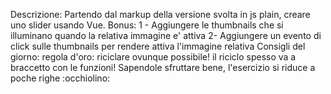 Descrizione:
Partendo dal markup della versione svolta in js plain, creare uno slider usando Vue.
Bonus:
1 - Aggiungere le thumbnails che si illuminano quando la relativa immagine e' attiva
2-  Aggiungere un evento di click sulle thumbnails per rendere attiva l'immagine relativa
Consigli del giorno:
regola d'oro: riciclare ovunque possibile!
il riciclo spesso va a braccetto con le funzioni! Sapendole sfruttare bene, l'esercizio si riduce a poche righe :occhiolino: